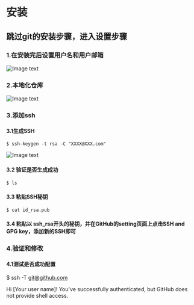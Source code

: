 # 安装
## 跳过git的安装步骤，进入设置步骤
### 1.在安装完后设置用户名和用户邮箱
![Image text](https://github.com/TKiteRunner/dataMining2/tree/master/images/day01/setUserAemail.png)
### 2.本地化仓库
![Image text](https://github.com/TKiteRunner/dataMining2/tree/master/images/day01/init.png)
### 3.添加ssh
#### 3.1生成SSH
    $ ssh-keygen -t rsa -C "XXXX@XXX.com" 
![Image text](https://github.com/TKiteRunner/dataMining2/tree/master/images/day01/createssh.png)
#### 3.2 验证是否生成成功
    $ ls  
#### 3.3 粘贴SSH秘钥
    $ cat id_rsa.pub 
#### 3.4 粘贴以 ssh_rsa开头的秘钥，并在GitHub的setting页面上点击SSH and GPG key，添加新的SSH即可
### 4.验证和修改
#### 4.1测试是否成功配置
$ ssh -T git@github.com 

Hi [Your user name]! You've successfully authenticated, but GitHub does not provide shell access.
